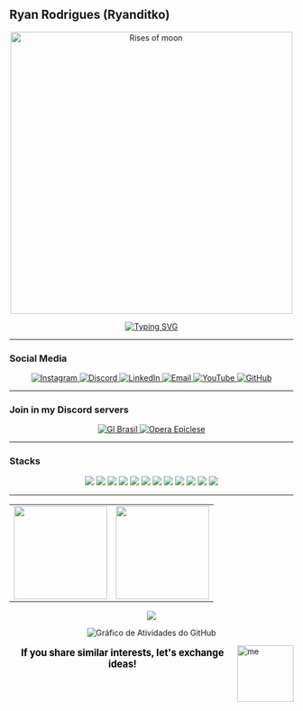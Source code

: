 ## Ryan Rodrigues (Ryanditko)

<div align="center">
  <img src="https://i.imgur.com/zGDf2zH.png" width="500" alt="Rises of moon">
</div>

<div align="center">

[![Typing SVG](https://readme-typing-svg.herokuapp.com/?color=000000&size=35&center=true&vCenter=true&width=1000&lines=Welcome,+My+name+is+Ryan+Rodrigues!;Bem+vindo,+Meu+Nome+é+Ryan+Rodrigues!&color=FFFFFF)](https://git.io/typing-svg)

</div>

---

### Social Media

<div align="center">
  <a href="https://instagram.com/ryan.ditko">
    <img src="https://img.shields.io/badge/Instagram-000000.svg?style=flat&logo=Instagram&logoColor=white" alt="Instagram"/>
  </a>
  <a href="https://discord.gg/eWkcKYKCc4">
    <img src="https://img.shields.io/badge/Discord-000000.svg?style=flat&logo=discord&logoColor=white" alt="Discord"/>
  </a>
  <a href="https://www.linkedin.com/in/ryan-rodrigues-592a27313">
    <img src="https://img.shields.io/badge/LinkedIn-000000.svg?style=flat&logo=linkedin&logoColor=white" alt="LinkedIn"/>
  </a>
  <a href="mailto:yryurodriguess@gmail.com">
    <img src="https://img.shields.io/badge/Email-000000.svg?style=flat&logo=gmail&logoColor=white" alt="Email"/>
  </a>
  <a href="https://www.youtube.com/@Ryanditko">
    <img src="https://img.shields.io/badge/Youtube-000000.svg?style=flat&logo=youtube&logoColor=white" alt="YouTube"/>
  </a>
  <a href="https://github.com/Ryanditko">
    <img src="https://img.shields.io/badge/Github-000000.svg?style=flat&logo=github&logoColor=white" alt="GitHub"/>
  </a>
</div>

---

### Join in my Discord servers

<div align="center">
  <a href="https://discord.gg/gibrasil">
    <img src="https://cardzera.audibert.dev/api/748720691645251716?backgroundColor=000000&buttonColor=ffffff&buttonTextColor=000000&infoColor=ffffff&nameColor=ffffff&borderRadius=10&titleLen=24&elipsis=false&t={timestamp}" alt="GI Brasil"/>
  </a>
  <a href="https://discord.gg/operaepiclese">
    <img src="https://cardzera.audibert.dev/api/996403908530405406?backgroundColor=000000&buttonColor=ffffff&buttonTextColor=000000&infoColor=ffffff&nameColor=ffffff&borderRadius=10&titleLen=24&elipsis=false&t={timestamp}" alt="Opera Epiclese"/>
  </a>
</div>

---

### Stacks

<div align="center">
    <img src="https://img.shields.io/badge/python-000000?style=for-the-badge&logo=python&logoColor=white"/>
    <img src="https://img.shields.io/badge/javascript-000000?style=for-the-badge&logo=javascript&logoColor=white"/>
    <img src="https://img.shields.io/badge/typescript-000000?style=for-the-badge&logo=typescript&logoColor=white"/>
    <img src="https://img.shields.io/badge/node.js-000000?style=for-the-badge&logo=node.js&logoColor=white"/>
    <img src="https://img.shields.io/badge/html-000000?style=for-the-badge&logo=html5&logoColor=white"/>
    <img src="https://img.shields.io/badge/css-000000?style=for-the-badge&logo=css3&logoColor=white"/>
    <img src="https://img.shields.io/badge/git-000000?style=for-the-badge&logo=git&logoColor=white"/>
    <img src="https://img.shields.io/badge/github-000000?style=for-the-badge&logo=github&logoColor=white"/>
    <img src="https://img.shields.io/badge/aws-000000?style=for-the-badge&logo=amazonwebservices&logoColor=white"/>
    <img src="https://img.shields.io/badge/docker-000000?style=for-the-badge&logo=docker&logoColor=white"/>
    <img src="https://img.shields.io/badge/discord.js-000000?style=for-the-badge&logo=discord&logoColor=white"/>
    <img src="https://img.shields.io/badge/api_rest-000000?style=for-the-badge&logo=postman&logoColor=white"/>
</div>

---

<div align="center">
  <table>
    <tr>
      <td>
        <img src="https://github-readme-stats.vercel.app/api?username=Ryanditko&theme=dark&hide_border=false&include_all_commits=true&count_private=true&show_icons=true&bg_color=000000&title_color=FFFFFF&text_color=FFFFFF&icon_color=FFFFFF&hide=contribs" height="165"/>
      </td>
      <td>
        <img src="https://github-readme-stats.vercel.app/api/top-langs/?username=Ryanditko&layout=compact&theme=dark&hide_border=false&bg_color=000000&title_color=FFFFFF&text_color=FFFFFF" height="165"/>
      </td>
    </tr>
  </table>

  <img src="https://github-profile-trophy.vercel.app/?username=Ryanditko&theme=onedark&no-frame=true&no-bg=true&margin-w=10&title=FFFFFF&text=FFFFFF" />

  ![Gráfico de Atividades do GitHub](https://github-readme-activity-graph.vercel.app/graph?username=Ryanditko&theme=github-compact&bg_color=000000&color=FFFFFF&line=FFFFFF&point=FFFFFF&area=true&hide_border=true)
</div>

<img align="right" src="https://i.imgur.com/M88ww3B.png" alt="me" style="min-width: 100px; max-width: 100px; width: 100px;">

<div align="center">
  <p style="font-size: 1.2em; color: #000000;">
    <strong>If you share similar interests, let's exchange ideas!</strong>
  </p>
</div>
